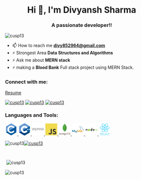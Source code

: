 <h1 align="center">Hi 👋, I'm Divyansh Sharma</h1>
<h3 align="center">A passionate developer!!</h3>
<p align="left"> <img src="https://komarev.com/ghpvc/?username=cusp13&label=Profile%20views&color=0e75b6&style=flat" alt="cusp13" /> </p>


- 📫 How to reach me **divy852964@gmail.com**
- ⚡ Strongest Area  **Data Structures and Algorithms**
- ⚡ Ask me about **MERN stack**
- ⚡ making a **Blood Bank** Full stack project using MERN Stack.
<h3 align="left">Connect with me:</h3> 
<a href="https://github.com/cusp13/cusp13/files/11904202/Divyansh-Sharma_Resume.docx.pdf">Resume</a>
<p align="left">
<a href="https://codeforces.com/profile/cusp13" target="blank"><img align="center" src="https://raw.githubusercontent.com/rahuldkjain/github-profile-readme-generator/master/src/images/icons/Social/codeforces.svg" alt="cusp13" height="30" width="40" /></a>
<a href="https://www.leetcode.com/cusp13" target="blank"><img align="center" src="https://raw.githubusercontent.com/rahuldkjain/github-profile-readme-generator/master/src/images/icons/Social/leet-code.svg" alt="cusp13" height="30" width="40" /></a>
<a href="https://auth.geeksforgeeks.org/user/cusp13" target="blank"><img align="center" src="https://raw.githubusercontent.com/rahuldkjain/github-profile-readme-generator/master/src/images/icons/Social/geeks-for-geeks.svg" alt="cusp13" height="30" width="40" /></a>
</p>

<h3 align="left">Languages and Tools:</h3>
<p align="left"> <a href="https://www.cprogramming.com/" target="_blank" rel="noreferrer"> <img src="https://raw.githubusercontent.com/devicons/devicon/master/icons/c/c-original.svg" alt="c" width="40" height="40"/> </a> <a href="https://www.w3schools.com/cpp/" target="_blank" rel="noreferrer"> <img src="https://raw.githubusercontent.com/devicons/devicon/master/icons/cplusplus/cplusplus-original.svg" alt="cplusplus" width="40" height="40"/> </a> <a href="https://expressjs.com" target="_blank" rel="noreferrer"> <img src="https://raw.githubusercontent.com/devicons/devicon/master/icons/express/express-original-wordmark.svg" alt="express" width="40" height="40"/> </a> <a href="https://developer.mozilla.org/en-US/docs/Web/JavaScript" target="_blank" rel="noreferrer"> <img src="https://raw.githubusercontent.com/devicons/devicon/master/icons/javascript/javascript-original.svg" alt="javascript" width="40" height="40"/> </a> <a href="https://www.mongodb.com/" target="_blank" rel="noreferrer"> <img src="https://raw.githubusercontent.com/devicons/devicon/master/icons/mongodb/mongodb-original-wordmark.svg" alt="mongodb" width="40" height="40"/> </a> <a href="https://www.mysql.com/" target="_blank" rel="noreferrer"> <img src="https://raw.githubusercontent.com/devicons/devicon/master/icons/mysql/mysql-original-wordmark.svg" alt="mysql" width="40" height="40"/> </a> <a href="https://nodejs.org" target="_blank" rel="noreferrer"> <img src="https://raw.githubusercontent.com/devicons/devicon/master/icons/nodejs/nodejs-original-wordmark.svg" alt="nodejs" width="40" height="40"/> </a> <a href="https://reactjs.org/" target="_blank" rel="noreferrer"> <img src="https://raw.githubusercontent.com/devicons/devicon/master/icons/react/react-original-wordmark.svg" alt="react" width="40" height="40"/> </a> </p>
<p><img align="left" src="https://github-readme-stats.vercel.app/api/top-langs?username=cusp13&show_icons=true&locale=en&layout=compact" alt="cusp13" /></p>
<p align="left"> <a href="https://github.com/ryo-ma/github-profile-trophy"><img src="https://github-profile-trophy.vercel.app/?username=cusp13" alt="cusp13" /></a> </p>

<p align="left"> <a href="https://twitter.com/" target="blank"><img src="https://img.shields.io/twitter/follow/?logo=twitter&style=for-the-badge" alt="" /></a> </p>
<p>&nbsp;<img align="center" src="https://github-readme-stats.vercel.app/api?username=cusp13&show_icons=true&locale=en" alt="cusp13" /></p>

<p><img align="center" src="https://github-readme-streak-stats.herokuapp.com/?user=cusp13&" alt="cusp13" /></p>
